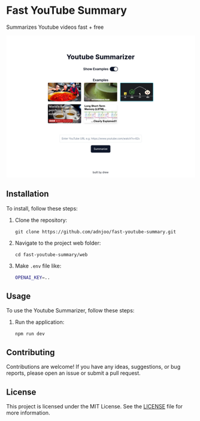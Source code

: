 # Fast YouTube Summary

Summarizes Youtube videos fast + free

![](/public/serve.jpg)

## Installation
To install, follow these steps:

1. Clone the repository:
    ```
    git clone https://github.com/adnjoo/fast-youtube-summary.git
    ```

2. Navigate to the project web folder:
    ```
    cd fast-youtube-summary/web
    ```

3. Make `.env` file like:
    ```bash
    OPENAI_KEY=..
    ```

## Usage
To use the Youtube Summarizer, follow these steps:

1. Run the application:
    ```
    npm run dev
    ```

## Contributing
Contributions are welcome! If you have any ideas, suggestions, or bug reports, please open an issue or submit a pull request.

## License
This project is licensed under the MIT License. See the [LICENSE](/LICENSE) file for more information.
